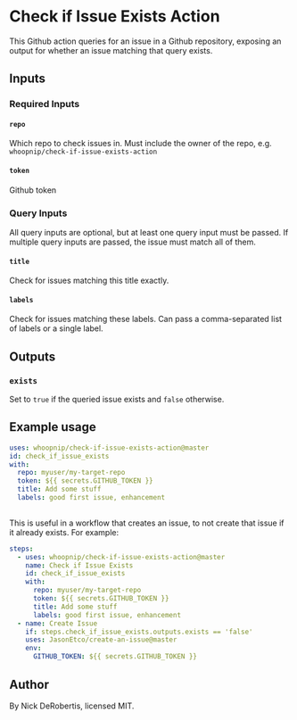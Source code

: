 # Check if Issue Exists Action

This Github action queries for an issue in a Github repository, 
exposing an output for whether an issue matching that query exists.

## Inputs

### Required Inputs

#### `repo`

Which repo to check issues in. Must include the owner of the repo, e.g. `whoopnip/check-if-issue-exists-action`

#### `token`

Github token

### Query Inputs

All query inputs are optional, but at least one query input must be passed. If
multiple query inputs are passed, the issue must match all of them.

#### `title`

Check for issues matching this title exactly.

#### `labels`

Check for issues matching these labels. Can pass a comma-separated list of labels or a single label.

## Outputs

### `exists`

Set to `true` if the queried issue exists and `false` otherwise. 

## Example usage

```yaml
uses: whoopnip/check-if-issue-exists-action@master
id: check_if_issue_exists
with:
  repo: myuser/my-target-repo
  token: ${{ secrets.GITHUB_TOKEN }}
  title: Add some stuff
  labels: good first issue, enhancement
  
```

This is useful in a workflow that creates an issue, to not create that issue if 
it already exists. For example:

```yaml
steps:
  - uses: whoopnip/check-if-issue-exists-action@master
    name: Check if Issue Exists
    id: check_if_issue_exists
    with:
      repo: myuser/my-target-repo
      token: ${{ secrets.GITHUB_TOKEN }}
      title: Add some stuff
      labels: good first issue, enhancement
  - name: Create Issue
    if: steps.check_if_issue_exists.outputs.exists == 'false'
    uses: JasonEtco/create-an-issue@master
    env:
      GITHUB_TOKEN: ${{ secrets.GITHUB_TOKEN }}
```

## Author

By Nick DeRobertis, licensed MIT.